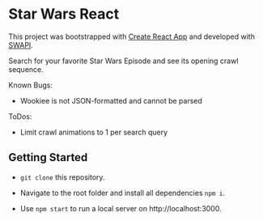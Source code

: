 # Star Wars React

This project was bootstrapped with [Create React App](https://github.com/facebook/create-react-app) and developed with [SWAPI](https://swapi.dev/).

Search for your favorite Star Wars Episode and see its opening crawl sequence. 

Known Bugs: 
- Wookiee is not JSON-formatted and cannot be parsed 

ToDos:
- Limit crawl animations to 1 per search query

## Getting Started

- `git clone` this repository.

- Navigate to the root folder and install all dependencies `npm i`.

- Use `npm start` to run a local server on http://localhost:3000.
